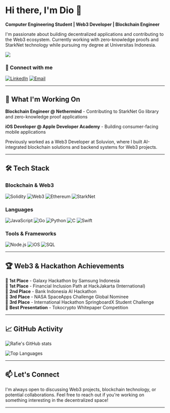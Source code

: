 
# Hi there, I'm Dio 👋

**Computer Engineering Student | Web3 Developer | Blockchain Engineer**

I'm passionate about building decentralized applications and contributing to the Web3 ecosystem. Currently working with zero-knowledge proofs and StarkNet technology while pursuing my degree at Universitas Indonesia.

![](https://leetcard.jacoblin.cool/rafieamandio?ext=activity)

### 🔗 Connect with me
[![LinkedIn](https://img.shields.io/badge/LinkedIn-0077B5?style=for-the-badge&logo=linkedin&logoColor=white)](https://www.linkedin.com/in/rafieamandio/)
[![Email](https://img.shields.io/badge/Email-D14836?style=for-the-badge&logo=gmail&logoColor=white)](mailto:rafieamandio@gmail.com)

---

## 💼 What I'm Working On

**Blockchain Engineer @ Nethermind** - Contributing to StarkNet Go library and zero-knowledge proof applications

**iOS Developer @ Apple Developer Academy** - Building consumer-facing mobile applications

Previously worked as a Web3 Developer at Soluvion, where I built AI-integrated blockchain solutions and backend systems for Web3 projects.

---

## 🛠️ Tech Stack

### Blockchain & Web3
![Solidity](https://img.shields.io/badge/Solidity-363636?style=for-the-badge&logo=solidity&logoColor=white)
![Web3](https://img.shields.io/badge/Web3-F16822?style=for-the-badge&logo=web3.js&logoColor=white)
![Ethereum](https://img.shields.io/badge/Ethereum-3C3C3D?style=for-the-badge&logo=ethereum&logoColor=white)
![StarkNet](https://img.shields.io/badge/StarkNet-000000?style=for-the-badge&logo=starknet&logoColor=white)

### Languages
![JavaScript](https://img.shields.io/badge/JavaScript-F7DF1E?style=for-the-badge&logo=javascript&logoColor=black)
![Go](https://img.shields.io/badge/Go-00ADD8?style=for-the-badge&logo=go&logoColor=white)
![Python](https://img.shields.io/badge/Python-3776AB?style=for-the-badge&logo=python&logoColor=white)
![C](https://img.shields.io/badge/C-00599C?style=for-the-badge&logo=c&logoColor=white)
![Swift](https://img.shields.io/badge/Swift-FA7343?style=for-the-badge&logo=swift&logoColor=white)

### Tools & Frameworks
![Node.js](https://img.shields.io/badge/Node.js-43853D?style=for-the-badge&logo=node.js&logoColor=white)
![iOS](https://img.shields.io/badge/iOS-000000?style=for-the-badge&logo=ios&logoColor=white)
![SQL](https://img.shields.io/badge/SQL-4479A1?style=for-the-badge&logo=mysql&logoColor=white)

---

## 🏆 Web3 & Hackathon Achievements

🥇 **1st Place** - Galaxy Hackathon by Samsung Indonesia  
🥇 **1st Place** - Financial Inclusion Path at HackJakarta (International)  
🥈 **2nd Place** - Bank Indonesia AI Hackathon  
🥉 **3rd Place** - NASA SpaceApps Challenge Global Nominee  
🥉 **3rd Place** - International Hackathon SpringboardX Student Challenge  
🏅 **Best Presentation** - Tokocrypto Whitepaper Competition


---

## 📈 GitHub Activity

![Rafie's GitHub stats](https://github-readme-stats.vercel.app/api?username=rafieamandio&show_icons=true&theme=radical&hide_rank=true)

![Top Languages](https://github-readme-stats.vercel.app/api/top-langs/?username=rafieamandio&layout=compact&theme=radical)

---

## 📫 Let's Connect

I'm always open to discussing Web3 projects, blockchain technology, or potential collaborations. Feel free to reach out if you're working on something interesting in the decentralized space!

---

